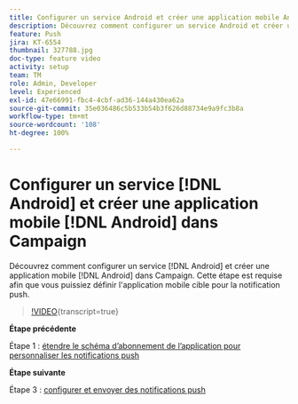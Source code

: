 ```yaml
---
title: Configurer un service Android et créer une application mobile Android dans Campaign
description: Découvrez comment configurer un service Android et créer une application mobile Android dans Campaign. Nous devons définir l’application Neotrip comme cible de la notification push.
feature: Push
jira: KT-6554
thumbnail: 327788.jpg
doc-type: feature video
activity: setup
team: TM
role: Admin, Developer
level: Experienced
exl-id: 47e66991-fbc4-4cbf-ad36-144a430ea62a
source-git-commit: 35e036486c5b533b54b3f626d88734e9a9fc3b8a
workflow-type: tm+mt
source-wordcount: '108'
ht-degree: 100%

---
```


# Configurer un service [!DNL Android] et créer une application mobile [!DNL Android] dans Campaign

Découvrez comment configurer un service [!DNL Android] et créer une application mobile [!DNL Android] dans Campaign. Cette étape est requise afin que vous puissiez définir l&#39;application mobile cible pour la notification push.

>[!VIDEO](https://video.tv.adobe.com/v/327788?quality=12&learn=on){transcript=true}

**Étape précédente**

Étape 1 : [étendre le schéma d’abonnement de l’application pour personnaliser les notifications push](/help/tutorial-getting-started-with-push-notifications-for-android/extending-the-app-subscription-schema.md)

**Étape suivante**

Étape 3 : [configurer et envoyer des notifications push](/help/tutorial-getting-started-with-push-notifications-for-android/configuring-and-sending-push-notifications.md)
